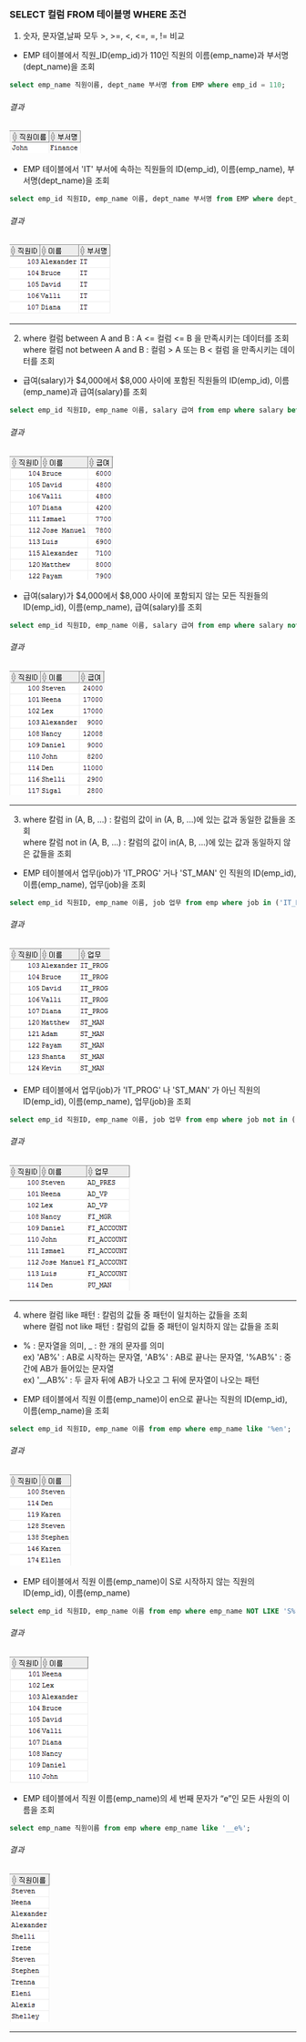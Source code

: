 

### SELECT 컬럼 FROM 테이블명 WHERE 조건  
1. 숫자, 문자열,날짜 모두 >, >=, <, <=, =, != 비교

- EMP 테이블에서 직원_ID(emp_id)가 110인 직원의 이름(emp_name)과 부서명(dept_name)을 조회

```sql
select emp_name 직원이름, dept_name 부서명 from EMP where emp_id = 110;

```

###### 결과

![결과2-1](/image_file/결과2-1.png)

- EMP 테이블에서 'IT' 부서에 속하는 직원들의 ID(emp_id), 이름(emp_name), 부서명(dept_name)을 조회

```sql
select emp_id 직원ID, emp_name 이름, dept_name 부서명 from EMP where dept_name = 'IT';
```

###### 결과

![결과2-2](/image_file/결과2-2.png)

****

2. where 컬럼 between A and B : A <= 컬럼 <= B 을 만족시키는 데이터를 조회  
where 컬럼 not between A and B : 컬럼 > A 또는 B < 컬럼 을 만족시키는 데이터를 조회

- 급여(salary)가 $4,000에서 $8,000 사이에 포함된 직원들의 ID(emp_id), 이름(emp_name)과 급여(salary)를 조회

```sql
select emp_id 직원ID, emp_name 이름, salary 급여 from emp where salary between 4000 AND 8000;
```

###### 결과

![결과2-3](/image_file/결과2-3.png)

- 급여(salary)가 $4,000에서 $8,000 사이에 포함되지 않는 모든 직원들의  ID(emp_id), 이름(emp_name), 급여(salary)를 조회

```sql
select emp_id 직원ID, emp_name 이름, salary 급여 from emp where salary not between 4000 AND 8000;
```

###### 결과

![결과2-4](/image_file/결과2-4.png)

****

3. where 칼럼 in (A, B, ...) : 칼럼의 값이 in (A, B, ...)에 있는 값과 동일한 값들을 조회  
where 칼럼 not in (A, B, ...) : 칼럼의 값이 in(A, B, ...)에 있는 값과 동일하지 않은 값들을 조회

- EMP 테이블에서 업무(job)가 'IT_PROG' 거나 'ST_MAN' 인 직원의  ID(emp_id), 이름(emp_name), 업무(job)을 조회

```sql
select emp_id 직원ID, emp_name 이름, job 업무 from emp where job in ('IT_PROG', 'ST_MAN');
```

###### 결과

![결과2-5](/image_file/결과2-5.png)

- EMP 테이블에서 업무(job)가 'IT_PROG' 나 'ST_MAN' 가 아닌 직원의  ID(emp_id), 이름(emp_name), 업무(job)을 조회

```sql
select emp_id 직원ID, emp_name 이름, job 업무 from emp where job not in ('IT_PROG', 'ST_MAN');
```

###### 결과

![결과2-6](/image_file/결과2-6.png)

****

4. where 컬럼 like 패턴 : 칼럼의 값들 중 패턴이 일치하는 값들을 조회  
where 컬럼 not like 패턴 : 칼럼의 값들 중 패턴이 일치하지 않는 값들을 조회
- % : 문자열을 의미, _ : 한 개의 문자를 의미  
ex) 'AB%' : AB로 시작하는 문자열, 'AB%' : AB로 끝나는 문자열, '%AB%' : 중간에 AB가 들어있는 문자열  
ex) '__AB%' : 두 글자 뒤에 AB가 나오고 그 뒤에 문자열이 나오는 패턴

- EMP 테이블에서 직원 이름(emp_name)이 en으로 끝나는 직원의  ID(emp_id), 이름(emp_name)을 조회

```sql
select emp_id 직원ID, emp_name 이름 from emp where emp_name like '%en';
```

###### 결과

![결과2-7](/image_file/결과2-7.png)

- EMP 테이블에서 직원 이름(emp_name)이 S로 시작하지 않는 직원의  ID(emp_id), 이름(emp_name)

```sql
select emp_id 직원ID, emp_name 이름 from emp where emp_name NOT LIKE 'S%';
```

###### 결과

![결과2-8](/image_file/결과2-8.png)

- EMP 테이블에서 직원 이름(emp_name)의 세 번째 문자가 “e”인 모든 사원의 이름을 조회

```sql
select emp_name 직원이름 from emp where emp_name like '__e%';
```

###### 결과

![결과2-9](/image_file/결과2-9.png)

****




